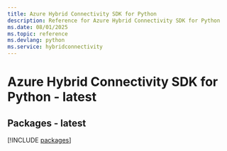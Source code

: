 ```yaml
---
title: Azure Hybrid Connectivity SDK for Python
description: Reference for Azure Hybrid Connectivity SDK for Python
ms.date: 08/01/2025
ms.topic: reference
ms.devlang: python
ms.service: hybridconnectivity
---
```

# Azure Hybrid Connectivity SDK for Python - latest
## Packages - latest
[!INCLUDE [packages](hybrid-connectivity-index.md)]